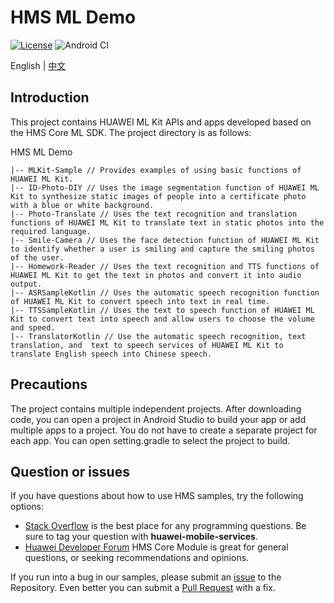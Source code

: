 # HMS ML Demo

[![License](https://img.shields.io/badge/Docs-hmsguides-brightgreen)](https://developer.huawei.com/consumer/cn/doc/development/HMS-Guides/ml-introduction-4)  ![Android CI](https://github.com/HMS-Core/hms-ml-demo/workflows/Android%20CI/badge.svg)

English | [中文](https://github.com/HMS-Core/hms-ml-demo/blob/master/README_ZH.md)

## Introduction
This project contains HUAWEI ML Kit APIs and apps developed based on the HMS Core ML SDK. The project directory is as follows:

HMS ML Demo

    |-- MLKit-Sample // Provides examples of using basic functions of HUAWEI ML Kit.
    |-- ID-Photo-DIY // Uses the image segmentation function of HUAWEI ML Kit to synthesize static images of people into a certificate photo with a blue or white background.
    |-- Photo-Translate // Uses the text recognition and translation functions of HUAWEI ML Kit to translate text in static photos into the required language.
    |-- Smile-Camera // Uses the face detection function of HUAWEI ML Kit to identify whether a user is smiling and capture the smiling photos of the user.
    |-- Homework-Reader // Uses the text recognition and TTS functions of HUAWEI ML Kit to get the text in photos and convert it into audio output.
    |-- ASRSampleKotlin // Uses the automatic speech recognition function of HUAWEI ML Kit to convert speech into text in real time.
    |-- TTSSampleKotlin // Uses the text to speech function of HUAWEI ML Kit to convert text into speech and allow users to choose the volume and speed.
    |-- TranslatorKotlin // Use the automatic speech recognition, text translation, and  text to speech services of HUAWEI ML Kit to translate English speech into Chinese speech.

## Precautions

The project contains multiple independent projects. After downloading code,
you can open a project in Android Studio to build your app or add multiple apps to a project.
You do not have to create a separate project for each app. You can open setting.gradle to select the project to build.

## Question or issues
If you have questions about how to use HMS samples, try the following options:
- [Stack Overflow](https://stackoverflow.com/questions/tagged/huawei-mobile-services) is the best place for any programming questions. Be sure to tag your question with 
**huawei-mobile-services**.
- [Huawei Developer Forum](https://forums.developer.huawei.com/forumPortal/en/home?fid=0101187876626530001) HMS Core Module is great for general questions, or seeking recommendations and opinions.

If you run into a bug in our samples, please submit an [issue](https://github.com/HMS-Core/hms-ml-demo/issues) to the Repository. Even better you can submit a [Pull Request](https://github.com/HMS-Core/hms-ml-demo/pulls) with a fix.
